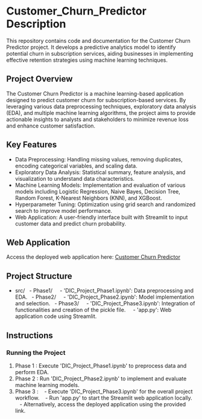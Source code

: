 # Customer_Churn_Predictor Description
This repository contains code and documentation for the Customer Churn Predictor project. It develops a predictive analytics model to identify potential churn in subscription services, aiding businesses in implementing effective retention strategies using machine learning techniques.

## Project Overview
The Customer Churn Predictor is a machine learning-based application designed to predict customer churn for subscription-based services. By leveraging various data preprocessing techniques, exploratory data analysis (EDA), and multiple machine learning algorithms, the project aims to provide actionable insights to analysts and stakeholders to minimize revenue loss and enhance customer satisfaction.

## Key Features
- Data Preprocessing: Handling missing values, removing duplicates, encoding categorical variables, and scaling data.
- Exploratory Data Analysis: Statistical summary, feature analysis, and visualization to understand data characteristics.
- Machine Learning Models: Implementation and evaluation of various models including Logistic Regression, Naive Bayes, Decision Tree, Random Forest, K-Nearest Neighbors (KNN), and XGBoost.
- Hyperparameter Tuning: Optimization using grid search and randomized search to improve model performance.
- Web Application: A user-friendly interface built with Streamlit to input customer data and predict churn probability.

## Web Application
Access the deployed web application here: [Customer Churn Predictor](https://customerchurnpredictor-g6uyrmeh3guzokqwfcbjmh.streamlit.app/)

## Project Structure

- src/
  - Phase1/
    - 'DIC_Project_Phase1.ipynb': Data preprocessing and EDA.
  - Phase2/
    - 'DIC_Project_Phase2.ipynb': Model implementation and selection.
  - Phase3/
    - 'DIC_Project_Phase3.ipynb': Integration of functionalities and creation of the pickle file.
    - 'app.py': Web application code using Streamlit.
  
## Instructions

### Running the Project
1. Phase 1 : Execute 'DIC_Project_Phase1.ipynb' to preprocess data and perform EDA.
2. Phase 2 : Run 'DIC_Project_Phase2.ipynb' to implement and evaluate machine learning models.
3. Phase 3 : 
   - Execute 'DIC_Project_Phase3.ipynb' for the overall project workflow.
   - Run 'app.py' to start the Streamlit web application locally.
   - Alternatively, access the deployed application using the provided link.

